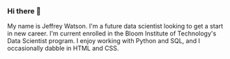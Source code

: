 ### Hi there 👋


My name is Jeffrey Watson. I'm a future data scientist looking to get a start in new career. I'm current enrolled in the Bloom Institute of Technology's Data Scientist program. I enjoy working with Python and SQL, and I occasionally dabble in HTML and CSS.
<!--
**jdwatson08/jdwatson08** is a ✨ _special_ ✨ repository because its `README.md` (this file) appears on your GitHub profile.

Here are some ideas to get you started:

- 🔭 I’m currently working on ...
- 🌱 I’m currently learning ...
- 👯 I’m looking to collaborate on ...
- 🤔 I’m looking for help with ...
- 💬 Ask me about ...
- 📫 How to reach me: ...
- 😄 Pronouns: ...
- ⚡ Fun fact: ...
-->

